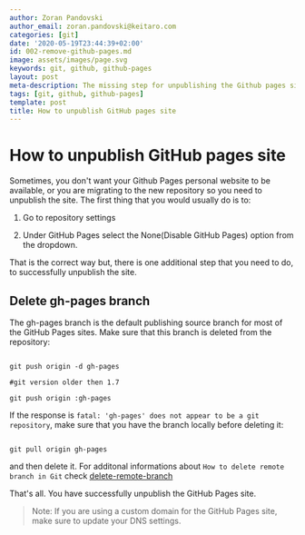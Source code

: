 ```yaml
---
author: Zoran Pandovski
author_email: zoran.pandovski@keitaro.com
categories: [git]
date: '2020-05-19T23:44:39+02:00'
id: 002-remove-github-pages.md
image: assets/images/page.svg
keywords: git, github, github-pages
layout: post
meta-description: The missing step for unpublishing the Github pages site
tags: [git, github, github-pages]
template: post
title: How to unpublish GitHub pages site
---
```




# How to unpublish GitHub pages site



Sometimes, you don't want your Github Pages personal website to be available, or you are migrating to the new repository so you need to unpublish the site. The first thing that you would usually do is to:

1. Go to repository settings

2. Under GitHub Pages select the None(Disable GitHub Pages) option from the dropdown.



That is the correct way but, there is one additional step that you need to do, to successfully unpublish the site.



## Delete gh-pages branch



The gh-pages branch is the default publishing source branch for most of the GitHub Pages sites. Make sure that this branch is deleted from the repository:



```git

git push origin -d gh-pages

#git version older then 1.7

git push origin :gh-pages

```



If the response is `fatal: 'gh-pages' does not appear to be a git repository`, make sure that you have the branch locally before deleting it:



```git

git pull origin gh-pages

```

and then delete it. For additonal informations about `How to delete remote branch in Git` check [delete-remote-branch](https://github.com/oneminblogs/content/blob/unpublish-gh-pages/git/001-delete-remote-branch.md)



That's all. You have successfully unpublish the GitHub Pages site.

>Note: If you are using a custom domain for the GitHub Pages site, make sure to update your DNS settings.
